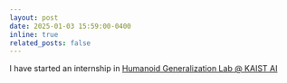```yaml
---
layout: post
date: 2025-01-03 15:59:00-0400
inline: true
related_posts: false
---
```


I have started an internship in [Humanoid Generalization Lab @ KAIST AI](https://www.hugelab.org/)
